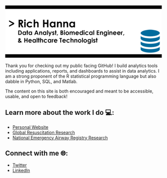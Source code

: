 ![Github Banner](https://github.com/rsh52/rsh52/blob/master/GithubBanner.jpg)

Thank you for checking out my public facing GitHub! I build analytics tools including applications, reports, and dashboards to assist in data analytics. I am a strong proponent of the R statistical programming language but also dabble in Python, SQL, and Matlab. 

The content on this site is both encouraged and meant to be accessible, usable, and open to feedback!

## Learn more about the work I do 💻: 
- [Personal Website](https://www.richardshanna.com/)
- [Global Resuscitation Research](https://www.pedires-q.org/)
- [National Emergency Airway Registry Research](https://near4kids.research.chop.edu/)

## Connect with me 🌐:
- [Twitter](https://twitter.com/Richard_S_Hanna)
- [LinkedIn](https://www.linkedin.com/in/richard-hanna-ms-eit-0164162a/)

